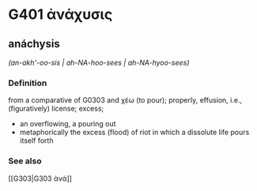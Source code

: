 # G401 ἀνάχυσις

## anáchysis

_(an-akh'-oo-sis | ah-NA-hoo-sees | ah-NA-hyoo-sees)_

### Definition

from a comparative of G0303 and χέω (to pour); properly, effusion, i.e., (figuratively) license; excess; 

- an overflowing, a pouring out
- metaphorically the excess (flood) of riot in which a dissolute life pours itself forth

### See also

[[G303|G303 ἀνά]]
